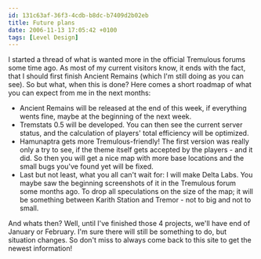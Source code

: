```yaml
---
id: 131c63af-36f3-4cdb-b8dc-b7409d2b02eb
title: Future plans
date: 2006-11-13 17:05:42 +0100
tags: [Level Design]
---
```


I started a thread of what is wanted more in the official Tremulous forums some time ago. As most of my current visitors know, it ends with the fact, that I should first finish Ancient Remains (which I'm still doing as you can see). So but what, when this is done? Here comes a short roadmap of what you can expect from me in the next months:

- Ancient Remains will be released at the end of this week, if everything wents fine, maybe at the beginning of the next week.
- Tremstats 0.5 will be developed. You can then see the current server status, and the calculation of players' total efficiency will be optimized.
- Hamunaptra gets more Tremulous-friendly! The first version was really only a try to see, if the theme itself gets accepted by the players - and it did. So then you will get a nice map with more base locations and the small bugs you've found yet will be fixed.
- Last but not least, what you all can't wait for: I will make Delta Labs. You maybe saw the beginning screenshots of it in the Tremulous forum some months ago. To drop all speculations on the size of the map; it will be something between Karith Station and Tremor - not to big and not to small.

And whats then? Well, until I've finished those 4 projects, we'll have end of January or February. I'm sure there will still be something to do, but situation changes. So don't miss to always come back to this site to get the newest information!